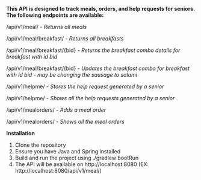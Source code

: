 **This API is designed to track meals, orders, and help requests for seniors. The following endpoints are available:**

/api/v1/meal/ - *Returns all meals*

/api/v1/meal/breakfast/ - *Returns all breakfasts*

/api/v1/meal/breakfast/{bid} - *Returns the breakfast combo details for breakfast with id bid*

/api/v1/meal/breakfast/{bid} - *Updates the breakfast combo for breakfast with id bid - may be changing the sausage to salami*

/api/v1/helpme/ - *Stores the help request generated by a senior*

/api/v1/helpme/ - *Shows all the help requests generated by a senior*

/api/v1/mealorders/ - *Adds a meal order*

/api/v1/mealorders/ - *Shows all the meal orders*


**Installation**
1. Clone the repository
2. Ensure you have Java and Spring installed
3. Build and run the project using ./gradlew bootRun
4. The API will be available on http://localhost:8080 (EX: http://localhost:8080/api/v1/meal/)
